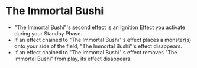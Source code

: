 # The Immortal Bushi

*   "The Immortal Bushi"'s second effect is an Ignition Effect you activate during your Standby Phase.
*   If an effect chained to "The Immortal Bushi"'s effect places a monster(s) onto your side of the field, "The Immortal Bushi"'s effect disappears.
*   If an effect chained to "The Immortal Bushi"'s effect removes "The Immortal Bushi" from play, its effect disappears.
